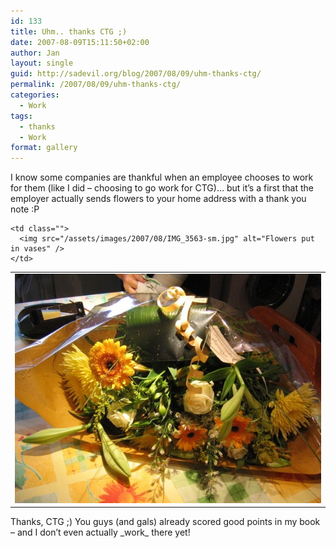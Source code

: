 ```yaml
---
id: 133
title: Uhm.. thanks CTG ;)
date: 2007-08-09T15:11:50+02:00
author: Jan
layout: single
guid: http://sadevil.org/blog/2007/08/09/uhm-thanks-ctg/
permalink: /2007/08/09/uhm-thanks-ctg/
categories:
  - Work
tags:
  - thanks
  - Work
format: gallery
---
```

I know some companies are thankful when an employee chooses to work for them (like I did &#8211; choosing to go work for CTG)&#8230; but it&#8217;s a first that the employer actually sends flowers to your home address with a thank you note :P

<table>
  <tr>
    <td class="">
      <img src="/assets/images/2007/08/IMG_3562-sm.jpg " alt="Flowers as they were delivered" />
    </td>
    
    <td class="">
      <img src="/assets/images/2007/08/IMG_3563-sm.jpg" alt="Flowers put in vases" />
    </td>
  </tr>
</table>

Thanks, CTG ;) You guys (and gals) already scored good points in my book &#8211; and I don&#8217;t even actually \_work\_ there yet!